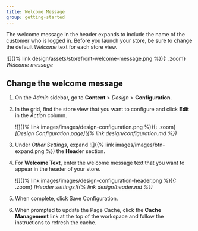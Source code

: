 ```yaml
---
title: Welcome Message
group: getting-started
---
```


The welcome message in the header expands to include the name of the customer who is logged in. Before you launch your store, be sure to change the default _Welcome_ text for each store view.

![]({% link design/assets/storefront-welcome-message.png %}){: .zoom}
_Welcome message_

## Change the welcome message

1. On the _Admin_ sidebar, go to **Content** > _Design_ > **Configuration**.

1. In the grid, find the store view that you want to configure and click **Edit** in the _Action_ column.

   ![]({% link images/images/design-configuration.png %}){: .zoom}
   _[Design Configuration page]({% link design/configuration.md %})_

1. Under _Other Settings_, expand ![]({% link images/images/btn-expand.png %}) the **Header** section.

1. For **Welcome Text**, enter the welcome message text that you want to appear in the header of your store.

   ![]({% link images/images/design-configuration-header.png %}){: .zoom}
   _[Header settings]({% link design/header.md %})_

1. When complete, click <span class="btn">Save Configuration</span>.

1. When prompted to update the Page Cache, click the **Cache Management** link at the top of the workspace and follow the instructions to refresh the cache.
